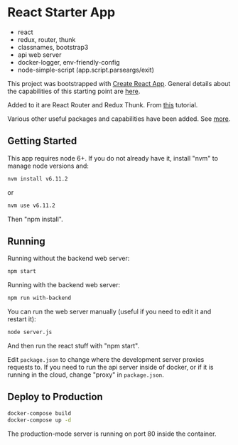 # React Starter App

* react
* redux, router, thunk
* classnames, bootstrap3
* api web server
* docker-logger, env-friendly-config
* node-simple-script (app.script.parseargs/exit)


This project was bootstrapped with [Create React App](https://github.com/facebookincubator/create-react-app).
General details about the capabilities of this starting point are [here](./doc/CreateReactApp.md).

Added to it are React Router and Redux Thunk.  From [this](https://medium.com/@notrab/getting-started-with-create-react-app-redux-react-router-redux-thunk-d6a19259f71f) tutorial.

Various other useful packages and capabilities have been added.  See [more](./doc/More.md).

## Getting Started

This app requires node 6+.  If you do not already have it, install "nvm" to manage node versions and:

```bash
nvm install v6.11.2
```

or

```bash
nvm use v6.11.2
```

Then "npm install".

## Running

Running without the backend web server:

```bash
npm start
```

Running with the backend web server:

```bash
npm run with-backend
```

You can run the web server manually (useful if you need to edit it and restart
it):

```bash
node server.js
```

And then run the react stuff with "npm start".

Edit `package.json` to change where the development server proxies requests
to.  If you need to run the api server inside of docker, or if it is running
in the cloud, change "proxy" in `package.json`.

## Deploy to Production

```bash
docker-compose build
docker-compose up -d
```

The production-mode server is running on port 80 inside the container.


